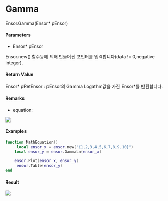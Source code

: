 # Gamma

Ensor.Gamma\(Ensor\* pEnsor\)

#### Parameters

* Ensor\* pEnsor

Ensor.new\(\) 함수등에 의해 만들어진 포인터를 입력합니다\(data != 0,negative integer\).

#### Return Value

Ensor\* pRetEnsor : pEnsor의 Gamma Logathm값을 가진  Ensor\*를 반환합니다.

#### Remarks

* equation:

![](/StatisticsAPI/GammaLnFunc.png)

#### Examples

```lua
function MathEquation()
     local ensor_x = ensor.new("{1,2,3,4,5,6,7,8,9,10}")
    local ensor_y = ensor.GammaLn(ensor_x)

    ensor.Plot(ensor_x, ensor_y)
     ensor.Table(ensor_y)
end
```

#### Result

![](/StatisticsAPI/GammaLnResult.png)

